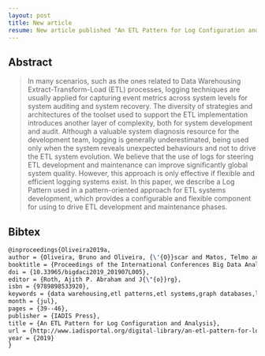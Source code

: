 ```yaml
---
layout: post
title: New article
resume: New article published "An ETL Pattern for Log Configuration and Analysis".
---
```


## Abstract

> In many scenarios, such as the ones related to Data Warehousing Extract-Transform-Load (ETL) processes, logging techniques are usually applied for capturing event metrics across system levels for system auditing and system recovery. The diversity of strategies and architectures of the toolset used to support the ETL implementation introduces another layer of complexity, both for system development and audit. Although a valuable system diagnosis resource for the development team, logging is generally underestimated, being used only when the system reveals unexpected behaviours and not to drive the ETL system evolution. We believe that the use of logs for steering ETL development and maintenance can improve significantly global system quality. However, this approach is only effective if flexible and efficient logging systems exist. In this paper, we describe a Log Pattern used in a pattern-oriented approach for ETL systems development, which provides a configurable and flexible component for using to drive ETL development and maintenance phases.

## Bibtex

```latex
@inproceedings{Oliveira2019a,
author = {Oliveira, Bruno and Oliveira, {\'{O}}scar and Matos, Telmo and Santos, Vasco and Belo, Orlando},
booktitle = {Proceedings of the International Conferences Big Data Analytics, Data Mining and Computational Intelligence 2019; and Theory and Practice in Modern Computing 2019},
doi = {10.33965/bigdaci2019_201907L005},
editor = {Roth, Ajith P. Abraham and J{\"{o}}rg},
isbn = {9789898533920},
keywords = {data warehousing,etl patterns,etl systems,graph databases,log pattern,logging,process mining},
month = {jul},
pages = {39--46},
publisher = {IADIS Press},
title = {An ETL Pattern for Log Configuration and Analysis},
url = {http://www.iadisportal.org/digital-library/an-etl-pattern-for-log-configuration-and-analysis},
year = {2019}
}
```